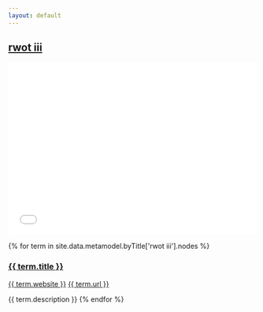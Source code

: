 ```yaml
---
layout: default
---
```

<style>
.initial-content {
  padding-left:5%;
  padding-right:25px;
}
iframe {
  background: url('/loader.jpg') no-repeat center top;
  background-size: 150px 150px;
  min-height: 350px;
}
</style>

## <a href='/_pages/embed?t=rwot iii'>rwot iii</a>

<iframe style='border:0px;background=white;' width='100%' src='{{site.data.urls.unitiddler}}/#rwot iii'></iframe>

{% for term in site.data.metamodel.byTitle['rwot iii'].nodes %}
### <a href='/_pages/embed?t={{ term.title | url_encode }}'>{{ term.title }}</a>

<a href='{{ term.website | url_encode }}'>{{ term.website }}</a>
<a href='{{ term.url | url_encode }}'>{{ term.url }}</a>

{{ term.description }}
{% endfor %}

